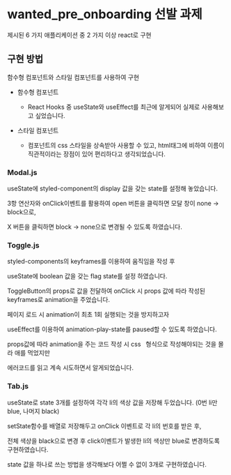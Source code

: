 # wanted_pre_onboarding 선발 과제
제시된 6 가지 애플리케이션 중 2 가지 이상 react로 구현

## 구현 방법
함수형 컴포넌트와 스타일 컴포넌트를 사용하여 구현

- 함수형 컴포넌트
  - React Hooks 중 useState와 useEffect를 최근에 알게되어 실제로 사용해보고 싶었습니다.
  
- 스타일 컴포넌트
  - 컴포넌트의 css 스타일을 상속받아 사용할 수 있고, html태그에 비하여 이름이 직관적이라는 장점이 있어 편리하다고 생각되었습니다.
  

### Modal.js
useState에 styled-component의 display 값을 갖는 state를 설정해 놓았습니다.

3항 연산자와 onClick이벤트를 활용하여 open 버튼을 클릭하면 모달 창이 none -> block으로, 

X 버튼을 클릭하면 block -> none으로 변경될 수 있도록 하였습니다.


### Toggle.js
styled-components의 keyframes를 이용하여 움직임을 작성 후

useState에 boolean 값을 갖는 flag state를 설정 하였습니다.

ToggleButton의 props로 값을 전달하여 onClick 시 props 값에 따라 작성된 keyframes로 animation을 주었습니다.

페이지 로드 시 animation이 최초 1회 실행되는 것을 방지하고자 

useEffect를 이용하여 animation-play-state를 paused할 수 있도록 하였습니다.

props값에 따라 animation을 주는 코드 작성 시 css` ` 형식으로 작성해야되는 것을 몰라 애를 먹었지만

에러코드를 읽고 계속 시도하면서 알게되었습니다.


### Tab.js
useState로 state 3개를 설정하여 각각 li의 색상 값을 저장해 두었습니다. (0번 li만 blue, 나머지 black)

setState함수를 배열로 저장해두고 onClick 이벤트로 각 li의 번호를 받은 후, 

전체 색상을 black으로 변경 후 click이벤트가 발생한 li의 색상만 blue로 변경하도록 구현하였습니다.

state 값을 하나로 쓰는 방법을 생각해보다 어쩔 수 없이 3개로 구현하였습니다.

